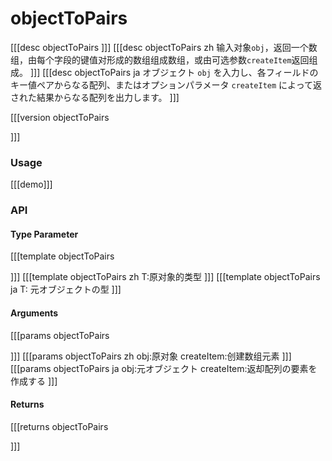 # objectToPairs
[[[desc objectToPairs
]]]
[[[desc objectToPairs zh
输入对象`obj`，返回一个数组，由每个字段的键值对形成的数组组成数组，或由可选参数`createItem`返回组成。
]]]
[[[desc objectToPairs ja
オブジェクト `obj` を入力し、各フィールドのキー値ペアからなる配列、またはオプションパラメータ `createItem` によって返された結果からなる配列を出力します。
]]]

[[[version objectToPairs
  
]]]
### Usage

[[[demo]]]


### API

#### Type Parameter
[[[template objectToPairs

]]]
[[[template objectToPairs zh
T:原对象的类型
]]]
[[[template objectToPairs ja
T: 元オブジェクトの型
]]]
#### Arguments
[[[params objectToPairs

]]]
[[[params objectToPairs zh
obj:原对象
createItem:创建数组元素
]]]
[[[params objectToPairs ja
obj:元オブジェクト
createItem:返却配列の要素を作成する
]]]
#### Returns
[[[returns objectToPairs

]]]